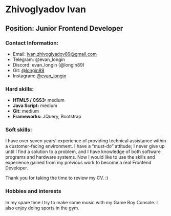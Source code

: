 # Zhivoglyadov Ivan								
## Position: Junior Frontend Developer
### Contact Information: 
* Email: ivan.zhivoglyadov89@gmail.com
* Telegram: @evan_longin
* Discord: evan_longin (@longin89)
* Git: [@longin89](https://github.com/Longin89)
* Instagram: [@evan_longin](https://www.instagram.com/evan_longin/)
###  Hard skills:
* __HTML5 / CSS3:__ medium
* __Java Script:__ medium
* __Git:__ medium
* __Frameworks:__ JQuery, Bootstrap
###  Soft skills:
I have over seven years’ experience of providing technical assistance within a customer-facing environment. I have a “must-do” attitude; I never give up until I find a solution to a problem, and I have knowledge of both software programs and hardware systems. Now I would like to use the skills and experience gained from my previous work to become a real Frontend Developer.

Thank you for taking the time to review my CV. :)

### Hobbies and interests
In my spare time I try to make some music with my Game Boy Console. I also enjoy doing sports in the gym.